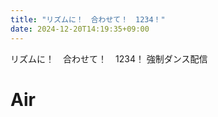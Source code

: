 ```yaml
---
title: "リズムに！　合わせて！　1234！"
date: 2024-12-20T14:19:35+09:00
---
```

リズムに！　合わせて！　1234！
強制ダンス配信

# Air
